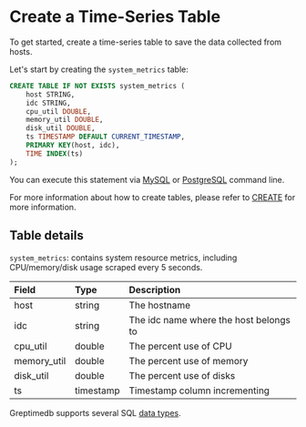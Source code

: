 # Create a Time-Series Table

To get started, create a time-series table to save the data collected from hosts.

Let's start by creating the `system_metrics` table:

``` sql
CREATE TABLE IF NOT EXISTS system_metrics (
    host STRING,
    idc STRING,
    cpu_util DOUBLE,
    memory_util DOUBLE,
    disk_util DOUBLE,
    ts TIMESTAMP DEFAULT CURRENT_TIMESTAMP,
    PRIMARY KEY(host, idc),
    TIME INDEX(ts)
);
```

You can execute this statement via [MySQL](../user-guide/supported-protocols/mysql.md) or [PostgreSQL](../user-guide/supported-protocols/postgresql.md) command line.

For more information about how to create tables, please refer to [CREATE](/reference/sql/create.md) for more information.

## Table details

`system_metrics`: contains system resource metrics, including CPU/memory/disk usage
scraped every 5 seconds.

| Field        | Type      | Description                            |
| :----------- | :-------- | :------------------------------------- |
| host         | string    | The hostname                           |
| idc          | string    | The idc name where the host belongs to |
| cpu\_util    | double    | The percent use of CPU                 |
| memory\_util | double    | The percent use of memory              |
| disk\_util   | double    | The percent use of disks               |
| ts           | timestamp | Timestamp column incrementing          |

Greptimedb supports several SQL [data types](/reference/data-types.md).
